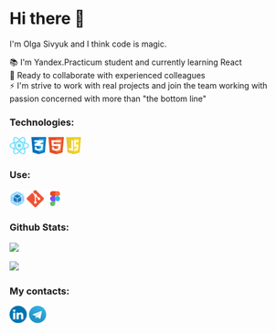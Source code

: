 <h1>Hi there 👋</h1>
<!-- <img src="./img/wave.gif" width="25px"> -->
I'm Olga Sivyuk and I think code is magic.   

📚 I'm Yandex.Practicum student and currently learning React  
🤝 Ready to collaborate with experienced colleagues  
⚡ I'm strive to work with real projects and join the team working with passion concerned with more than "the bottom line"   

### Technologies:

<!-- ![CSS3](https://img.shields.io/badge/css3-%231572B6.svg?style=for-the-badge&logo=css3&logoColor=white) ![HTML5](https://img.shields.io/badge/html5-%23E34F26.svg?style=for-the-badge&logo=html5&logoColor=white) ![JavaScript](https://img.shields.io/badge/javascript-%23323330.svg?style=for-the-badge&logo=javascript&logoColor=%23F7DF1E) ![React](https://img.shields.io/badge/-React-141130?style=for-the-badge&logo=React) -->

<img src="./img/react_icon.png" alt="React" height = 30> <img src="./img/css3_icon.png" alt="CSS3" height = 30> <img src="./img/html5_icon.png" alt="HTML5" height = 30> <img src="./img/js_icon.png" alt="JavaScript" height = 30>

### Use:  

<!-- ![Webpack](https://img.shields.io/badge/webpack-%238DD6F9.svg?style=for-the-badge&logo=webpack&logoColor=black) ![Figma](https://img.shields.io/badge/figma-%23F24E1E.svg?style=for-the-badge&logo=figma&logoColor=white) ![GIT](https://img.shields.io/badge/-Git-141130?style=for-the-badge&logo=GIT&logoColor=FFFFFF) -->

<img src="./img/webpack_icon.png" alt="Webpack" height = 30> <img src="./img/git_icon.png" alt="GIT" height = 30> <img src="./img/figma_icon.png" alt="Figma" height = 30>

### Github Stats:

![](https://github-readme-stats.vercel.app/api?username=OlgaSivyuk&&hide_border=true&include_all_commits=false&count_private=true)<br/>
<!-- ![](https://github-readme-streak-stats.herokuapp.com/?user=OlgaSivyuk&theme=buefy&hide_border=true)<br/> -->
![](https://github-readme-stats.vercel.app/api/top-langs/?username=OlgaSivyuk&hide_border=true&include_all_commits=false&count_private=true&layout=compact)


<!-- ### ✍️Random Dev Quote
![](https://quotes-github-readme.vercel.app/api?type=horizontal&theme=buefy&hide_border=true)      -->



### My contacts:

<!-- [![LinkedIn](https://img.shields.io/badge/LinkedIn-%230077B5.svg?logo=linkedin&logoColor=white)](https://www.linkedin.com/in/olga-sivyuk)  
[![Facebook](https://img.shields.io/badge/Facebook-%231877F2.svg?logo=Facebook&logoColor=white)](https://www.facebook.com/olga.sivyuk)  
 -->
<a  href="https://www.linkedin.com/in/olga-sivyuk" target="_blank"><img src="./img/in_icon.png" alt="In" height = 30></a>
<a  href="https://t.me/sivyuko" target="_blank"><img src="./img/tg_icon.png" alt="Telegram" height = 30></a>
